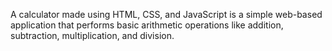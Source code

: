 A calculator made using HTML, CSS, and JavaScript is a simple web-based application that performs 
basic arithmetic operations like addition, subtraction, multiplication, and division.
